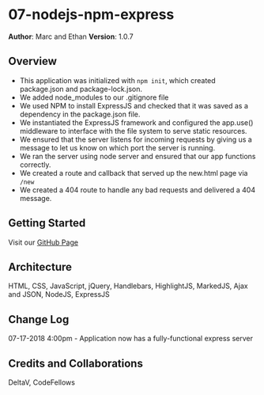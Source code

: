 # 07-nodejs-npm-express

**Author**: Marc and Ethan
**Version**: 1.0.7

## Overview
- This application was initialized with `npm init`, which created package.json and package-lock.json.
- We added node_modules to our .gitignore file
- We used NPM to install ExpressJS and checked that it was saved as a dependency in the package.json file.
- We instantiated the ExpressJS framework and configured the app.use() middleware to interface with the file system to serve static resources. 
- We ensured that the server listens for incoming requests by giving us a message to let us know on which port the server is running.
- We ran the server using node server and ensured that our app functions correctly. 
- We created a route and callback that served up the new.html page via `/new`
- We created a 404 route to handle any bad requests and delivered a 404 message.

## Getting Started
Visit our [GitHub Page](https://mlhaus.github.io/07-nodejs-npm-express/)

## Architecture
HTML, CSS, JavaScript, jQuery, Handlebars, HighlightJS, MarkedJS, Ajax and JSON, NodeJS, ExpressJS

## Change Log
07-17-2018 4:00pm - Application now has a fully-functional express server

## Credits and Collaborations
DeltaV, CodeFellows